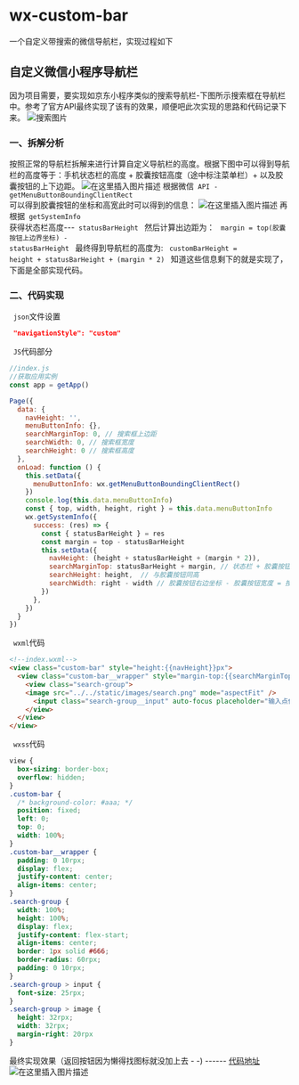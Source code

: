 # wx-custom-bar
一个自定义带搜索的微信导航栏，实现过程如下
## 自定义微信小程序导航栏
因为项目需要，要实现如京东小程序类似的搜索导航栏-下图所示搜索框在导航栏中。参考了官方API最终实现了该有的效果，顺便吧此次实现的思路和代码记录下来。
![搜索图片](https://img-blog.csdnimg.cn/20200429170802953.PNG?x-oss-process=image/watermark,type_ZmFuZ3poZW5naGVpdGk,shadow_10,text_aHR0cHM6Ly9ibG9nLmNzZG4ubmV0L2ExMzY5NTA4NDY4,size_16,color_FFFFFF,t_70)
### 一、拆解分析
按照正常的导航栏拆解来进行计算自定义导航栏的高度。根据下图中可以得到导航栏的高度等于：手机状态栏的高度 + 胶囊按钮高度（途中标注菜单栏）+ 以及胶囊按钮的上下边距。
![在这里插入图片描述](https://img-blog.csdnimg.cn/20200429172016197.png?x-oss-process=image/watermark,type_ZmFuZ3poZW5naGVpdGk,shadow_10,text_aHR0cHM6Ly9ibG9nLmNzZG4ubmV0L2ExMzY5NTA4NDY4,size_16,color_FFFFFF,t_70)
根据微信<code> API - getMenuButtonBoundingClientRect </code>可以得到胶囊按钮的坐标和高宽此时可以得到的信息：
![在这里插入图片描述](https://img-blog.csdnimg.cn/20200429172234801.png?x-oss-process=image/watermark,type_ZmFuZ3poZW5naGVpdGk,shadow_10,text_aHR0cHM6Ly9ibG9nLmNzZG4ubmV0L2ExMzY5NTA4NDY4,size_16,color_FFFFFF,t_70)
再根据<code> getSystemInfo </code>获得状态栏高度---<code> statusBarHeight </code>
然后计算出边距为：
<code> margin = top(胶囊按钮上边界坐标) - statusBarHeight </code>
最终得到导航栏的高度为:
<code> customBarHeight = height + statusBarHeight + (margin * 2) </code>
知道这些信息剩下的就是实现了，下面是全部实现代码。
### 二、代码实现
<code> json</code>文件设置 
 ```json
  "navigationStyle": "custom"
  ```
<code> JS</code>代码部分
```javascript
//index.js
//获取应用实例
const app = getApp()

Page({
  data: {
    navHeight: '',
    menuButtonInfo: {},
    searchMarginTop: 0, // 搜索框上边距
    searchWidth: 0, // 搜索框宽度
    searchHeight: 0 // 搜索框高度
  },
  onLoad: function () {
    this.setData({
      menuButtonInfo: wx.getMenuButtonBoundingClientRect()
    })
    console.log(this.data.menuButtonInfo)
    const { top, width, height, right } = this.data.menuButtonInfo
    wx.getSystemInfo({
      success: (res) => {
        const { statusBarHeight } = res
        const margin = top - statusBarHeight
        this.setData({
          navHeight: (height + statusBarHeight + (margin * 2)),
          searchMarginTop: statusBarHeight + margin, // 状态栏 + 胶囊按钮边距
          searchHeight: height,  // 与胶囊按钮同高
          searchWidth: right - width // 胶囊按钮右边坐标 - 胶囊按钮宽度 = 按钮左边可使用宽度
        })
      },
    })
  }
})
```
<code> wxml</code>代码
```html
<!--index.wxml-->
<view class="custom-bar" style="height:{{navHeight}}px">
  <view class="custom-bar__wrapper" style="margin-top:{{searchMarginTop}}px; height: {{searchHeight}}px;width: {{searchWidth}}px" >
    <view class="search-group">
    <image src="../../static/images/search.png" mode="aspectFit" />
      <input class="search-group__input" auto-focus placeholder="输入点什么吧"/>
    </view>
  </view>
</view>
```
<code> wxss</code>代码
```css
view {
  box-sizing: border-box;
  overflow: hidden;
}
.custom-bar {
  /* background-color: #aaa; */
  position: fixed;
  left: 0;
  top: 0;
  width: 100%;
}
.custom-bar__wrapper {
  padding: 0 10rpx;
  display: flex;
  justify-content: center;
  align-items: center;
}
.search-group {
  width: 100%;
  height: 100%;
  display: flex;
  justify-content: flex-start;
  align-items: center;
  border: 1px solid #666;
  border-radius: 60rpx;
  padding: 0 10rpx;
}
.search-group > input {
  font-size: 25rpx;
}
.search-group > image {
  height: 32rpx;
  width: 32rpx;
  margin-right: 20rpx
}
```
最终实现效果（返回按钮因为懒得找图标就没加上去 - -)  ------ [代码地址](https://github.com/nativejie/wx-custom-bar)
![在这里插入图片描述](https://img-blog.csdnimg.cn/20200511161253502.png?x-oss-process=image/watermark,type_ZmFuZ3poZW5naGVpdGk,shadow_10,text_aHR0cHM6Ly9ibG9nLmNzZG4ubmV0L2ExMzY5NTA4NDY4,size_16,color_FFFFFF,t_70)



